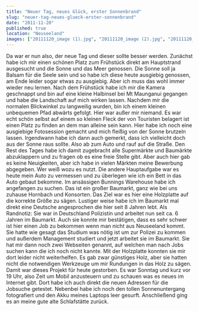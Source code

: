 ```yaml
---
title: "Neuer Tag, neues Glück, erster Sonnenbrand"
slug: "neuer-tag-neues-glueck-erster-sonnenbrand"
date: "2011-11-20"
published: true
location: "Neuseeland"
images: ["20111120_image (1).jpg", "20111120_image (2).jpg", "20111120_image (3).jpg", "20111120_image (4).jpg"]
---
```


Da war er nun also, der neue Tag und dieser sollte besser werden. Zunächst habe ich mir einen schönen Platz zum Frühstück direkt am Hauptstrand ausgesucht und die Sonne und das Meer genossen. Die Sonne soll ja Balsam für die Seele sein und so habe ich diese heute ausgiebig genossen, am Ende leider sogar etwas zu ausgiebig. Aber ich muss das wohl immer wieder neu lernen.
Nach dem Frühstück habe ich mir die Kamera geschnappt und bin auf eine kleine Halbinsel bei Mt Maunganui gegangen und habe die Landschaft auf mich wirken lassen. Nachdem mir die normalen Blickwinkel zu langweilig wurden, bin ich einem kleinen unbequemen Pfad abwärts gefolgt. Hier war außer mir niemand. Es war echt schön selbst auf einem so kleinen Fleck der von Touristen belagert ist einen Platz zu finden an dem man alleine sein kann. Hier habe ich noch eine ausgiebige Fotosession gemacht und mich fleißig von der Sonne brutzeln lassen. Irgendwann habe ich dann auch gemerkt, dass ich vielleicht doch aus der Sonne raus sollte. Also ab zum Auto und rauf auf die Straße.
Den Rest des Tages habe ich damit zugebracht alle Supermärkte und Baumärkte abzuklappern und zu fragen ob es eine freie Stelle gibt. Aber auch hier gab es keine Neuigkeiten, aber ich habe in vielen Märkten meine Bewerbung abgegeben. Wer weiß wozu es nutzt. Die andere Hauptaufgabe war es heute mein Auto zu vermessen und zu überlegen wie ich ein Bett in das Auto gebaut bekomme. Im ansässigen Bunnings Warehouse habe ich angefangen zu suchen. Das ist ein großer Baumarkt, ganz wie bei uns zuhause Hornbach und Konsorten. Das Ziel war es hier eine Holzplatte auf die korrekte Größe zu sägen. Lustiger weise habe ich im Baumarkt mal direkt eine Deutsche angesprochen die hier seit 8 Jahren lebt. Als Randnotiz: Sie war in Deutschland Polizistin und arbeitet nun seit ca. 6 Jahren im Baumarkt. Auch sie konnte mir bestätigen, dass es sehr schwer ist hier einen Job zu bekommen wenn man nicht aus Neuseeland kommt. Sie hatte wie gesagt das Studium was nötig ist um zur Polizei zu kommen und außerdem Management studiert und jetzt arbeitet sie im Baumarkt. Sie hat mir dann noch zwei Webseiten genannt, auf welchen man nach Jobs suchen kann die ich noch nicht kannte.
Mit der Holzplatte konnten sie mir dort leider nicht weiterhelfen. Es gab zwar günstiges Holz, aber sie hatten nicht die notwendigen Werkzeuge um mir Rundungen in das Holz zu sägen. Damit war dieses Projekt für heute gestorben. Es war Sonntag und kurz vor 19 Uhr, also Zeit um Mobil anzusteuern und zu schauen was es neues im Internet gibt. Dort habe ich auch direkt die neuen Adressen für die Jobsuche getestet. Nebenbei habe ich noch den tollen Sonnenuntergang fotografiert und den Akku meines Laptops leer gesurft. Anschließend ging es an meine gute alte Schlafstätte zurück.